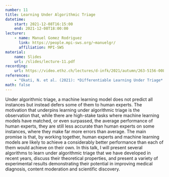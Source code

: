 ```yaml
---
number: 11
title: Learning Under Algorithmic Triage
datetime:
    start: 2021-12-08T16:15:00
    end: 2021-12-08T18:00:00
lecturer: 
    - name: Manuel Gomez Rodriguez
      link: https://people.mpi-sws.org/~manuelgr/
      affiliation: MPI-SWS
material:
    name: Slides
    url: /slides/lecture-11.pdf
recording:
    url: https://video.ethz.ch/lectures/d-infk/2021/autumn/263-5156-00L/71020a0b-bd8a-4e4a-ad1d-8fc142ad550e.html
references:
    - "Okati, N. et al. (2021): *Differentiable Learning Under Triage*. [arXiv:2103.08902](https://arxiv.org/abs/2103.08902)."
math: false
---
```


Under algorithmic triage, a machine learning model does not predict all instances but instead defers some of them to human experts. 
The motivation that underpins learning under algorithmic triage is the observation that, while there are high-stake tasks where machine learning models have matched, or even surpassed, the average performance of human experts, they are still less accurate than human experts on some instances, where they make far more errors than average. 
The main promise is that, by working together, human experts and machine learning models are likely to achieve a considerably better performance than each of them would achieve on their own. 
In this talk, I will present several algorithms to learn under algorithmic triage that we have developed in recent years, discuss their theoretical properties, and present a variety of experimental results demonstrating their potential in improving medical diagnosis, content moderation and scientific discovery.
